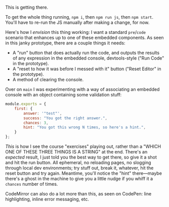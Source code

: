 This is getting there.

To get the whole thing running, `npm i`, then `npm run js`, then `npm start`. You'll have to re-run the JS manually after making a change, for now.

Here's how I _envision_ this thing working:
I want a standard `pre`/`code` scenario that enhances up to one of these embedded components. As seen in this janky prototype, there are a couple things it needs: 
* A "run" button that does actually run the code, and outputs the results of any expression in the embedded console, devtools-style ("Run Code" in the prototype).
* A "reset to how it was before I messed with it" button ("Reset Editor" in the prototype).
* A method of clearing the console.

Over on `main` I was experimenting with a way of associating an embedded console with an object containing some validation stuff:

```jsx
module.exports = {
    first: {
        answer: '"test"',
        success: "You got the right answer.",
        chances: 3,
        hint: "You got this wrong N times, so here's a hint.",
    }
};
```

_This_ is how I see the course "exercises" playing out, rather than a "WHICH ONE OF THESE THREE THINGS IS A STRING" at the end. There's an _expected_ result, I just told you the best way to get there, so give it a shot and hit the run button. All ephemeral, no reloading pages, no slogging through local dev environments; try stuff out, break it, whatever, hit the reset button and try again. Meantime, you'll notice the "hint" there—maybe there's a ghost in the machine to give you a little nudge if you whiff it a `chances` number of times.

CodeMirror can also do a lot more than this, as seen on CodePen: line highlighting, inline error messaging, etc.